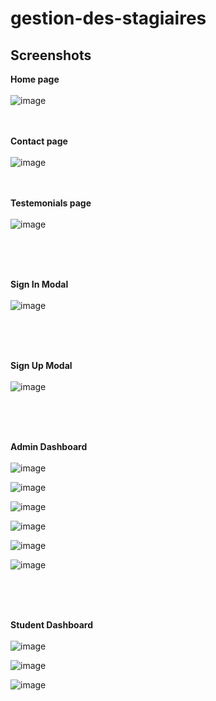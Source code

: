 # gestion-des-stagiaires
## Screenshots
**Home page**<br/><br/>
![image](https://github.com/abdelkarimain0/gestion-des-stagiaires/assets/162830944/327db5ee-ac6b-42e2-91a0-93eb9bde46c7)
<br/>
<br/><br/>

**Contact page**<br/><br/>
![image](https://github.com/abdelkarimain0/gestion-des-stagiaires/assets/162830944/6b72b28b-aa07-4a90-82b8-22226e48c9fd)
<br/>
<br/><br/>

**Testemonials page**<br/><br/>
![image](https://github.com/abdelkarimain0/gestion-des-stagiaires/assets/162830944/b517aeb8-a32e-42da-a5ac-d6b39af9cd2e)

<br/>
<br/><br/>

**Sign In Modal**<br/><br/>
![image](https://github.com/abdelkarimain0/gestion-des-stagiaires/assets/162830944/69b3f679-0699-444c-b275-d4fd49de0ae8)

<br/>
<br/><br/>

**Sign Up Modal**<br/><br/>
![image](https://github.com/abdelkarimain0/gestion-des-stagiaires/assets/162830944/4e5f4c1e-c548-4c4f-9502-493fd03df880)

<br/>
<br/><br/>

**Admin Dashboard**<br/><br/>
![image](https://github.com/abdelkarimain0/gestion-des-stagiaires/assets/162830944/5b525aad-b219-4d00-9ac5-f8f7cf791c29)

![image](https://github.com/abdelkarimain0/gestion-des-stagiaires/assets/162830944/a71eae92-a650-4e16-9722-89e094dfa594)

![image](https://github.com/abdelkarimain0/gestion-des-stagiaires/assets/162830944/51c67e51-e655-4896-840d-6b6549f44a18)

![image](https://github.com/abdelkarimain0/gestion-des-stagiaires/assets/162830944/429f1328-2108-49f1-964d-4bd3532d8e9c)

![image](https://github.com/abdelkarimain0/gestion-des-stagiaires/assets/162830944/8a7a6e82-c695-47fe-a05e-64c0bc7651d8)

![image](https://github.com/abdelkarimain0/gestion-des-stagiaires/assets/162830944/bec5e248-30a0-4dcd-8da0-7b5bbafdcdd6)

<br/>
<br/><br/>

**Student Dashboard**<br/><br/>
![image](https://github.com/abdelkarimain0/gestion-des-stagiaires/assets/162830944/258a410b-0947-4a23-b7a2-65471b769f5b)

![image](https://github.com/abdelkarimain0/gestion-des-stagiaires/assets/162830944/69613fb1-02aa-4324-a096-296e12377ed9)

![image](https://github.com/abdelkarimain0/gestion-des-stagiaires/assets/162830944/7a367a25-3287-4fba-9f5c-75ee13a3d0d9)

<br/>
<br/><br/>
